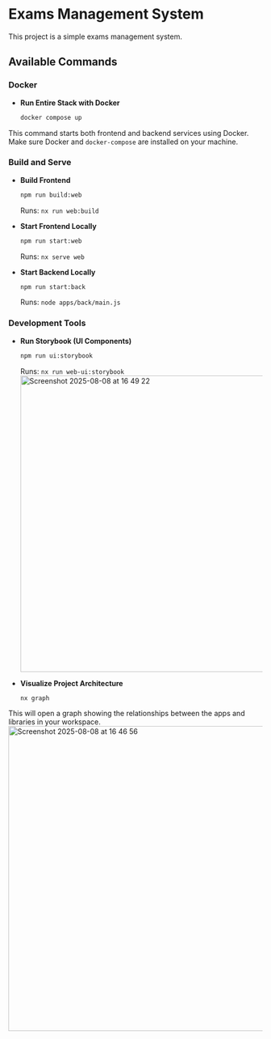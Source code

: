 # Exams Management System

This project is a simple exams management system.


## Available Commands


### Docker

- **Run Entire Stack with Docker**
  ```bash
  docker compose up
  ```

This command starts both frontend and backend services using Docker. Make sure Docker and `docker-compose` are installed on your machine.

### Build and Serve

- **Build Frontend**
  ```bash
  npm run build:web
  ```
  Runs: `nx run web:build`

- **Start Frontend Locally**
  ```bash
  npm run start:web
  ```
  Runs: `nx serve web`

- **Start Backend Locally**
  ```bash
  npm run start:back
  ```
  Runs: `node apps/back/main.js`

### Development Tools

- **Run Storybook (UI Components)**
  ```bash
  npm run ui:storybook
  ```
  Runs: `nx run web-ui:storybook`
  <img width="1265" height="586" alt="Screenshot 2025-08-08 at 16 49 22" src="https://github.com/user-attachments/assets/206b4f27-0f95-4df3-93c4-e5a5e92002b0" />

- **Visualize Project Architecture**
  ```bash
  nx graph
  ```

This will open a graph showing the relationships between the apps and libraries in your workspace.
<img width="662" height="603" alt="Screenshot 2025-08-08 at 16 46 56" src="https://github.com/user-attachments/assets/7aa6e199-d553-4922-82b8-5c482a85f6a8" />
